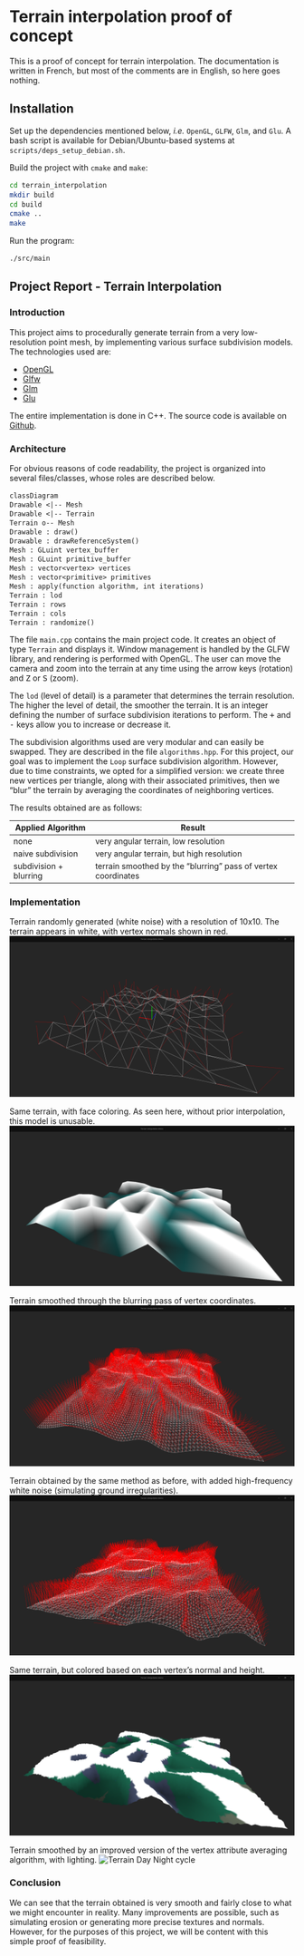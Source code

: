 # Terrain interpolation proof of concept

This is a proof of concept for terrain interpolation. The documentation is written in French, but most of the comments are in English, so here goes nothing.

## Installation

Set up the dependencies mentioned below, _i.e._ `OpenGL`, `GLFW`, `Glm`, and `Glu`. A bash script is available for Debian/Ubuntu-based systems at `scripts/deps_setup_debian.sh`.

Build the project with `cmake` and `make`:

```bash
cd terrain_interpolation
mkdir build
cd build
cmake ..
make
```

Run the program:

```bash
./src/main
```

## Project Report - Terrain Interpolation

### Introduction

This project aims to procedurally generate terrain from a very low-resolution point mesh, by implementing various surface subdivision models. The technologies used are:

- [OpenGL](https://www.khronos.org/opengl/)
- [Glfw](https://www.glfw.org/)
- [Glm](https://glm.g-truc.net/)
- [Glu](https://en.wikipedia.org/wiki/OpenGL_Utility_Library)

The entire implementation is done in C++. The source code is available on [Github](https://www.github.com/mlucifer27/opengl-terrain-gen).

### Architecture

For obvious reasons of code readability, the project is organized into several files/classes, whose roles are described below.

```mermaid
classDiagram
Drawable <|-- Mesh
Drawable <|-- Terrain
Terrain o-- Mesh
Drawable : draw()
Drawable : drawReferenceSystem()
Mesh : GLuint vertex_buffer
Mesh : GLuint primitive_buffer
Mesh : vector<vertex> vertices
Mesh : vector<primitive> primitives
Mesh : apply(function algorithm, int iterations)
Terrain : lod
Terrain : rows
Terrain : cols
Terrain : randomize()
```

The file `main.cpp` contains the main project code. It creates an object of type `Terrain` and displays it. Window management is handled by the GLFW library, and rendering is performed with OpenGL. The user can move the camera and zoom into the terrain at any time using the arrow keys (rotation) and <kbd>Z</kbd> or <kbd>S</kbd> (zoom).

The `lod` (level of detail) is a parameter that determines the terrain resolution. The higher the level of detail, the smoother the terrain. It is an integer defining the number of surface subdivision iterations to perform. The <kbd>+</kbd> and <kbd>-</kbd> keys allow you to increase or decrease it.

The subdivision algorithms used are very modular and can easily be swapped. They are described in the file `algorithms.hpp`. For this project, our goal was to implement the `Loop` surface subdivision algorithm. However, due to time constraints, we opted for a simplified version: we create three new vertices per triangle, along with their associated primitives, then we “blur” the terrain by averaging the coordinates of neighboring vertices.

The results obtained are as follows:

| Applied Algorithm      | Result                                                        |
| ---------------------- | ------------------------------------------------------------- |
| none                   | very angular terrain, low resolution                          |
| naive subdivision      | very angular terrain, but high resolution                     |
| subdivision + blurring | terrain smoothed by the “blurring” pass of vertex coordinates |

### Implementation

Terrain randomly generated (white noise) with a resolution of 10x10. The terrain appears in white, with vertex normals shown in red.
![Low resolution terrain (wireframe)](docs/res/terrain_lowres_wf.png)

Same terrain, with face coloring. As seen here, without prior interpolation, this model is unusable.
![Low resolution terrain (solid)](docs/res/terrain_lowres.png)

Terrain smoothed through the blurring pass of vertex coordinates.
![High resolution terrain (wireframe)](docs/res/terrain_highres_wf_noiseless.png)

Terrain obtained by the same method as before, with added high-frequency white noise (simulating ground irregularities).
![High resolution terrain + noise (wireframe)](docs/res/terrain_highres_wf.png)

Same terrain, but colored based on each vertex’s normal and height.
![High resolution terrain (solid)](docs/res/terrain_highres.png)

Terrain smoothed by an improved version of the vertex attribute averaging algorithm, with lighting.
![Terrain Day Night cycle](docs/res/terrain_daynight.gif)

### Conclusion

We can see that the terrain obtained is very smooth and fairly close to what we might encounter in reality. Many improvements are possible, such as simulating erosion or generating more precise textures and normals. However, for the purposes of this project, we will be content with this simple proof of feasibility.
